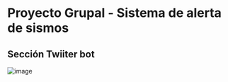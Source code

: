 # Proyecto Grupal -  Sistema de alerta de sismos
## Sección Twiiter bot
![image](https://www.cgmiami.org/wp-content/uploads/2022/07/Screenshot_90-768x464.png)